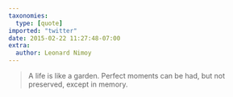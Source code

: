 ```yaml
---
taxonomies:
  type: [quote]
imported: "twitter"
date: 2015-02-22 11:27:48-07:00
extra:
  author: Leonard Nimoy
---
```

> A life is like a garden. Perfect moments can be had, but not preserved, except in memory.
